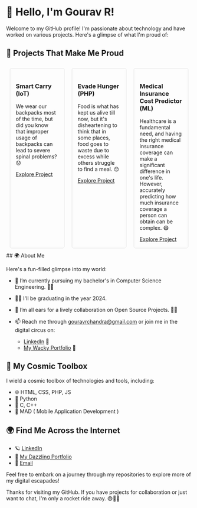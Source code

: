 # 👋 Hello, I'm Gourav R!

Welcome to my GitHub profile! I'm passionate about technology and have worked on various projects. Here's a glimpse of what I'm proud of:

## 🌟 Projects That Make Me Proud


<div style="display: flex; justify-content: space-between;">
  
  <div style="flex: 1; margin: 10px; padding: 15px; border: 1px solid #e0e0e0; border-radius: 5px;">
    <h3>Smart Carry (IoT)</h3>
    <p>We wear our backpacks most of the time, but did you know that improper usage of backpacks can lead to severe spinal problems? 😟</p>
    <a href="https://github.com/g-gourav-r/Smart-Carry-Bagpack">Explore Project</a>
  </div>

  <div style="flex: 1; margin: 10px; padding: 15px; border: 1px solid #e0e0e0; border-radius: 5px;">
    <h3>Evade Hunger (PHP)</h3>
    <p>Food is what has kept us alive till now, but it's disheartening to think that in some places, food goes to waste due to excess while others struggle to find a meal. 😔</p>
    <a href="https://github.com/g-gourav-r/Evade-Hunger">Explore Project</a>
  </div>

  <div style="flex: 1; margin: 10px; padding: 15px; border: 1px solid #e0e0e0; border-radius: 5px;">
    <h3>Medical Insurance Cost Predictor (ML)</h3>
    <p>Healthcare is a fundamental need, and having the right medical insurance coverage can make a significant difference in one's life. However, accurately predicting how much insurance coverage a person can obtain can be complex. 😷</p>
    <a href="https://github.com/g-gourav-r/Insurance-Cost-Predictor">Explore Project</a>
  </div>

</div>
## 🌍 About Me

Here's a fun-filled glimpse into my world:

- 🔭 I’m currently pursuing my bachelor's in Computer Science Engineering. 🎩✨
- 👨‍🎓 I'll be graduating in the year 2024.
- 👯 I’m all ears for a lively collaboration on Open Source Projects. 🤝🚀
- 📫 Reach me through gouravrchandra@gmail.com or join me in the digital circus on:

  - [LinkedIn](https://www.linkedin.com/in/gourav-r/) 🎪
  - [My Wacky Portfolio](https://www.linkedin.com/in/gourav-r/) 🎉

## 🚀 My Cosmic Toolbox

I wield a cosmic toolbox of technologies and tools, including:

- 🌐 HTML, CSS, PHP, JS
- 🔮 Python
- 🌟 C, C++
- 📱 MAD ( Mobile Application Development )

## 🌍 Find Me Across the Internet

- 🪐 [LinkedIn](https://www.linkedin.com/in/gourav-r/)
- 🌌 [My Dazzling Portfolio](https://www.linkedin.com/in/gourav-r/)
- 📧 [Email](gouravrchandra@gmail.com)

Feel free to embark on a journey through my repositories to explore more of my digital escapades!

Thanks for visiting my GitHub. If you have projects for collaboration or just want to chat, I'm only a rocket ride away. 😄🚀✨
